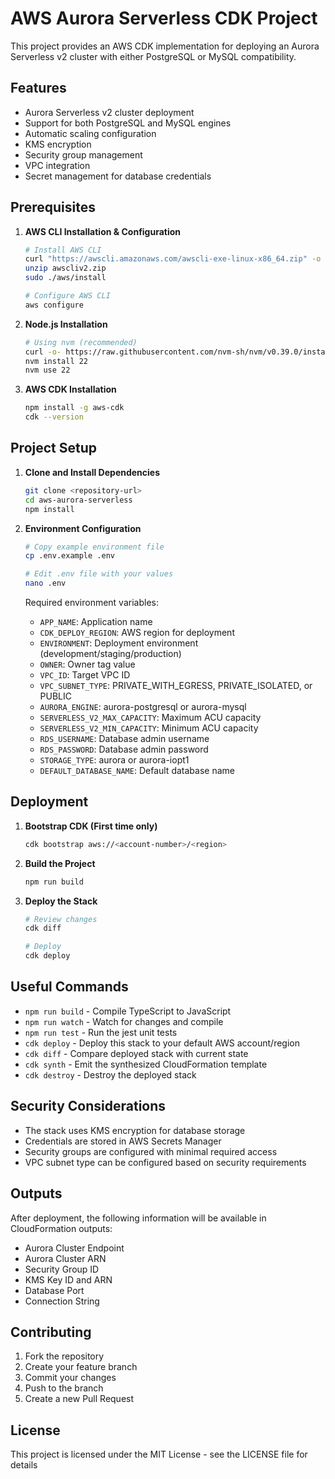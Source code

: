 # AWS Aurora Serverless CDK Project

This project provides an AWS CDK implementation for deploying an Aurora Serverless v2 cluster with either PostgreSQL or MySQL compatibility.

## Features

- Aurora Serverless v2 cluster deployment
- Support for both PostgreSQL and MySQL engines
- Automatic scaling configuration
- KMS encryption
- Security group management
- VPC integration
- Secret management for database credentials

## Prerequisites

1. **AWS CLI Installation & Configuration**

   ```bash
   # Install AWS CLI
   curl "https://awscli.amazonaws.com/awscli-exe-linux-x86_64.zip" -o "awscliv2.zip"
   unzip awscliv2.zip
   sudo ./aws/install

   # Configure AWS CLI
   aws configure
   ```

2. **Node.js Installation**

   ```bash
   # Using nvm (recommended)
   curl -o- https://raw.githubusercontent.com/nvm-sh/nvm/v0.39.0/install.sh | bash
   nvm install 22
   nvm use 22
   ```

3. **AWS CDK Installation**

   ```bash
   npm install -g aws-cdk
   cdk --version
   ```

## Project Setup

1. **Clone and Install Dependencies**

   ```bash
   git clone <repository-url>
   cd aws-aurora-serverless
   npm install
   ```

2. **Environment Configuration**

   ```bash
   # Copy example environment file
   cp .env.example .env

   # Edit .env file with your values
   nano .env
   ```

   Required environment variables:
   - `APP_NAME`: Application name
   - `CDK_DEPLOY_REGION`: AWS region for deployment
   - `ENVIRONMENT`: Deployment environment (development/staging/production)
   - `OWNER`: Owner tag value
   - `VPC_ID`: Target VPC ID
   - `VPC_SUBNET_TYPE`: PRIVATE_WITH_EGRESS, PRIVATE_ISOLATED, or PUBLIC
   - `AURORA_ENGINE`: aurora-postgresql or aurora-mysql
   - `SERVERLESS_V2_MAX_CAPACITY`: Maximum ACU capacity
   - `SERVERLESS_V2_MIN_CAPACITY`: Minimum ACU capacity
   - `RDS_USERNAME`: Database admin username
   - `RDS_PASSWORD`: Database admin password
   - `STORAGE_TYPE`: aurora or aurora-iopt1
   - `DEFAULT_DATABASE_NAME`: Default database name

## Deployment

1. **Bootstrap CDK (First time only)**

   ```bash
   cdk bootstrap aws://<account-number>/<region>
   ```

2. **Build the Project**

   ```bash
   npm run build
   ```

3. **Deploy the Stack**

   ```bash
   # Review changes
   cdk diff

   # Deploy
   cdk deploy
   ```

## Useful Commands

- `npm run build`   - Compile TypeScript to JavaScript
- `npm run watch`   - Watch for changes and compile
- `npm run test`    - Run the jest unit tests
- `cdk deploy`      - Deploy this stack to your default AWS account/region
- `cdk diff`        - Compare deployed stack with current state
- `cdk synth`       - Emit the synthesized CloudFormation template
- `cdk destroy`     - Destroy the deployed stack

## Security Considerations

- The stack uses KMS encryption for database storage
- Credentials are stored in AWS Secrets Manager
- Security groups are configured with minimal required access
- VPC subnet type can be configured based on security requirements

## Outputs

After deployment, the following information will be available in CloudFormation outputs:

- Aurora Cluster Endpoint
- Aurora Cluster ARN
- Security Group ID
- KMS Key ID and ARN
- Database Port
- Connection String

## Contributing

1. Fork the repository
2. Create your feature branch
3. Commit your changes
4. Push to the branch
5. Create a new Pull Request

## License

This project is licensed under the MIT License - see the LICENSE file for details
